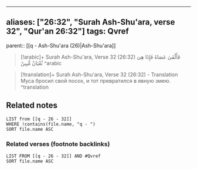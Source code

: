 
---
aliases: ["26:32", "Surah Ash-Shu'ara, verse 32", "Qur'an 26:32"]
tags: Qvref
---

parent:: [[q - Ash-Shu'ara (26)|Ash-Shu'ara]]

> [!arabic]+ Surah Ash-Shu'ara, Verse 32 (26:32)
> <span class="quran-arabic">فَأَلْقَىٰ عَصَاهُ فَإِذَا هِىَ ثُعْبَانٌ مُّبِينٌ</span>
^arabic

> [!translation]+ Surah Ash-Shu'ara, Verse 32 (26:32) - Translation
> Муса бросил свой посох, и тот превратился в явную змею.
^translation



## Related notes
```dataview
LIST from [[q - 26 - 32]]
WHERE !contains(file.name, "q - ")
SORT file.name ASC
```

### Related verses (footnote backlinks)
```dataview
LIST FROM [[q - 26 - 32]] AND #Qvref
SORT file.name ASC
```

